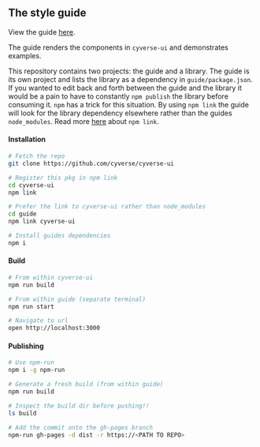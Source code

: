 ## The style guide

View the guide [here](https://cyverse.github.io/cyverse-ui).

The guide renders the components in `cyverse-ui` and demonstrates
examples.

This repository contains two projects: the guide and a library. The guide is
its own project and lists the library as a dependency in `guide/package.json`.
If you wanted to edit back and forth between the guide and the library it
would be a pain to have to constantly `npm publish` the library before
consuming it. `npm` has a trick for this situation. By using `npm link` the
guide will look for the library dependency elsewhere rather than the guides
`node_modules`. Read more [here](https://docs.npmjs.com/cli/link) about `npm
link`.

#### Installation
```bash
# Fetch the repo
git clone https://github.com/cyverse/cyverse-ui

# Register this pkg in npm link
cd cyverse-ui
npm link

# Prefer the link to cyverse-ui rather than node_modules
cd guide
npm link cyverse-ui

# Install guides dependencies
npm i
```

#### Build
```bash
# From within cyverse-ui
npm run build

# From within guide (separate terminal)
npm run start

# Navigate to url
open http://localhost:3000
```

#### Publishing
```bash
# Use npm-run
npm i -g npm-run

# Generate a fresh build (from within guide)
npm run build

# Inspect the build dir before pushing!!
ls build

# Add the commit onto the gh-pages branch
npm-run gh-pages -d dist -r https://<PATH TO REPO>
```
